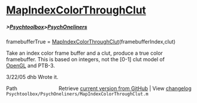 # [MapIndexColorThroughClut](MapIndexColorThroughClut)
##### >[Psychtoolbox](Psychtoolbox)>[PsychOneliners](PsychOneliners)

framebufferTrue = [MapIndexColorThroughClut](MapIndexColorThroughClut)(framebufferIndex,clut)  
  
Take an index color frame buffer and a clut, produce a true color  
framebuffer.  This is based on integers, not the [0-1] clut model of  
[OpenGL](OpenGL) and PTB-3.  
  
3/22/05     dhb     Wrote it.  




<div class="code_header" style="text-align:right;">
  <span style="float:left;">Path&nbsp;&nbsp;</span> <span class="counter">Retrieve <a href=
  "https://raw.github.com/Psychtoolbox-3/Psychtoolbox-3/beta/Psychtoolbox/PsychOneliners/MapIndexColorThroughClut.m">current version from GitHub</a> | View <a href=
  "https://github.com/Psychtoolbox-3/Psychtoolbox-3/commits/beta/Psychtoolbox/PsychOneliners/MapIndexColorThroughClut.m">changelog</a></span>
</div>
<div class="code">
  <code>Psychtoolbox/PsychOneliners/MapIndexColorThroughClut.m</code>
</div>

